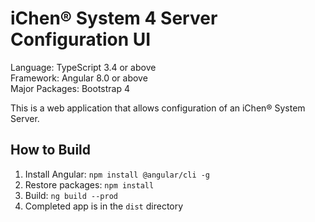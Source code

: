 iChen® System 4 Server Configuration UI
=======================================

Language: TypeScript 3.4 or above  
Framework: Angular 8.0 or above  
Major Packages: Bootstrap 4

This is a web application that allows configuration of an iChen® System Server.

How to Build
------------

1. Install Angular: `npm install @angular/cli -g`
2. Restore packages: `npm install`
3. Build: `ng build --prod`
4. Completed app is in the `dist` directory

